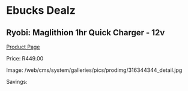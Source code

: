 
# Ebucks Dealz
## Ryobi: Maglithion 1hr Quick Charger - 12v
[Product Page](https://www.ebucks.com/web/shop/productSelected.do?prodId=316344344&catId=1234924297)

Price: R449.00

Image: /web/cms/system/galleries/pics/prodimg/316344344_detail.jpg

Savings: 


	
